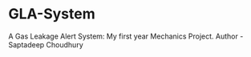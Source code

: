 # GLA-System
A Gas Leakage Alert System: My first year Mechanics Project.
Author - Saptadeep Choudhury
